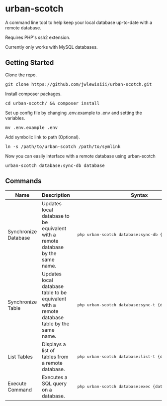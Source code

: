 # urban-scotch

A command line tool to help keep your local database up-to-date with a remote database.

Requires PHP's ssh2 extension.

Currently only works with MySQL databases.

<h2>Getting Started</h2>
Clone the repo.
<pre>git clone https://github.com/jwlewisiii/urban-scotch.git</pre>
Install composer packages.
<pre>cd urban-scotch/ && composer install</pre>
Set up config file by changing .env.example to .env and setting the variables.
<pre>mv .env.example .env</pre>
Add symbolic link to path (Optional).
<pre>ln -s /path/to/urban-scotch /path/to/symlink</pre>
Now you can easily interface with a remote database using urban-scotch
<pre>urban-scotch database:sync-db database </pre>

<h2>Commands</h2>
<table>
    <thead>
        <tr>
            <th>Name</th>
            <th>Description</th>
            <th>Syntax</th>
        </tr>
    </thead>
    <tbody>
        <tr>
            <td>Synchronize Database</td>
            <td>Updates local database to be equivalent with a remote database by the same name.</td>
            <td><pre> php urban-scotch database:sync-db {database} </pre></td>
        </tr>
        <tr>
            <td>Synchronize Table</td>
            <td>Updates local database table to be equivalent with a remote database table by the same name.</td>
            <td><pre> php urban-scotch database:sync-t {database} {table} </pre></td>
        </tr>
        <tr>
            <td>List Tables</td>
            <td>Displays a list of tables from a remote database.</td>
            <td><pre> php urban-scotch database:list-t {database} </pre></td>
        </tr>
        <tr>
            <td>Execute Command</td>
            <td>Executes a SQL query on a database.</td>
            <td><pre> php urban-scotch database:exec {database} '{query}' </pre></td>
        </tr>
    </tbody>
</table>

